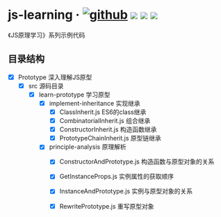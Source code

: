 # js-learning · [![github](https://img.shields.io/badge/GitHub-depositary-9A9A9A)](https://github.com/likaia/js-learning) [![](https://img.shields.io/github/issues/likaia/js-learning)](https://github.com/likaia/js-learning/issues) [![](	https://img.shields.io/github/forks/likaia/js-learning)](https://github.com/likaia/js-learning/network/members) [![](	https://img.shields.io/github/stars/likaia/js-learning)](https://github.com/likaia/js-learning/stargazers)
《JS原理学习》系列示例代码

## 目录结构
-[x] Prototype 深入理解JS原型
  -[x] src 源码目录
    -[x] learn-prototype 学习原型
      -[x] implement-inheritance 实现继承
        -[x] ClassInherit.js ES6的class继承
        -[x] CombinatorialInherit.js 组合继承
        -[x] ConstructorInherit.js 构造函数继承
        -[x] PrototypeChainInherit.js 原型链继承
      -[x] principle-analysis 原理解析
        -[x] ConstructorAndPrototype.js 构造函数与原型对象的关系
        -[x] GetInstanceProps.js 实例属性的获取顺序
        -[x] InstanceAndPrototype.js 实例与原型对象的关系
        -[x] RewritePrototype.js 重写原型对象
  